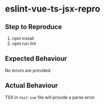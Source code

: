 # eslint-vue-ts-jsx-repro

## Step to Reproduce

1. npm install
2. npm run lint

## Expected Behaviour

No errors are provided.

## Actual Behaviour

TSX in `test.vue` file will provide a parse error.
